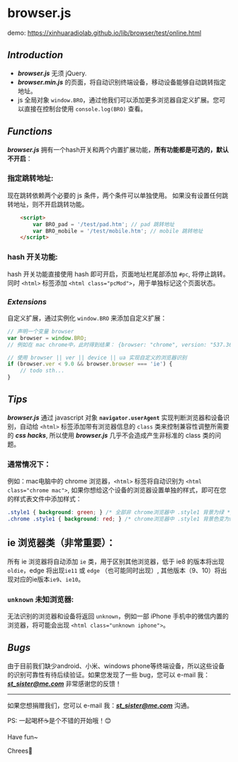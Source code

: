 # **browser.js**

demo: <https://xinhuaradiolab.github.io/lib/browser/test/online.html>

## _**Introduction**_

-   _**browser.js**_ 无须 jQuery.
-   _**browser.min.js**_ 的页面，将自动识别终端设备，移动设备能够自动跳转指定地址。
-   js 全局对象 `window.BRO`，通过他我们可以添加更多浏览器自定义扩展。您可以直接在控制台使用 `console.log(BRO)` 查看。

## _**Functions**_

_**browser.js**_ 拥有一个hash开关和两个内置扩展功能，**所有功能都是可选的，默认不开启**：

### 指定跳转地址:

现在跳转依赖两个必要的 js 条件，两个条件可以单独使用。
如果没有设置任何跳转地址，则不开启跳转功能。

```html
    <script>
        var BRO_pad = '/test/pad.htm'; // pad 跳转地址
        var BRO_mobile = '/test/mobile.htm'; // mobile 跳转地址
    </script>
```

### hash 开关功能:

hash 开关功能直接使用 hash 即可开启，页面地址栏尾部添加 `#pc`, 将停止跳转。 同时 `<html>` 标签添加 `<html class="pcMod">`，用于单独标记这个页面状态。

### _**Extensions**_

自定义扩展，通过实例化 `window.BRO` 来添加自定义扩展：

```javascript
// 声明一个变量 browser
var browser = window.BRO;
// 例如在 mac chrome中，此时得到结果： {browser: "chrome", version: "537.36", device: "mac", UA: "..."}

// 使用 browser || ver || device || ua 实现自定义的浏览器识别
if (browser.ver < 9.0 && browser.browser === 'ie') {
    // todo sth...
}
```

## _**Tips**_

_**browser.js**_ 通过 javascript 对象 **`navigator.userAgent`** 实现判断浏览器和设备识别，自动给 `<html>` 标签添加带有浏览器信息的 `class` 类来控制兼容性调整所需要的 _**css hacks**_, 所以使用 _**browser.js**_ 几乎不会造成产生非标准的 class 类的问题。

### 通常情况下：

例如：mac电脑中的 chrome 浏览器，`<html>` 标签将自动识别为 `<html class="chrome mac">`, 如果你想给这个设备的浏览器设置单独的样式，即可在您的样式表文件中添加样式：

```css
.style1 { background: green; } /* 全部非 chrome浏览器中 .style1 背景为绿 */
.chrome .style1 { background: red; } /* chrome浏览器中 .style1 背景色变为红 */
```

## ie 浏览器类（**非常重要**）：

所有 ie 浏览器将自动添加 `ie` 类，用于区别其他浏览器，低于 ie8 的版本将出现 `oldie`，edge 将出现`ie11` 或 `edge` （也可能同时出现）, 其他版本（9、10）将出现对应的ie版本`ie9`、`ie10`。

### `unknown` 未知浏览器:

无法识别的浏览器和设备将返回 `unknown`，例如一部 iPhone 手机中的微信内置的浏览器，将可能会出现 `<html class="unknown iphone">`。

## _**Bugs**_

由于目前我们缺少android、小米、windows phone等终端设备，所以这些设备的识别可靠性有待后续验证。如果您发现了一些 bug，您可以 e-mail 我：_**st_sister@me.com**_ 非常感谢您的反馈！

* * *

如果您想捐赠我们，您可以 e-mail 我：_**st_sister@me.com**_ 沟通。

PS: 一起喝杯☕️是个不错的开始哦！😊

Have fun~

Chrees🍻
